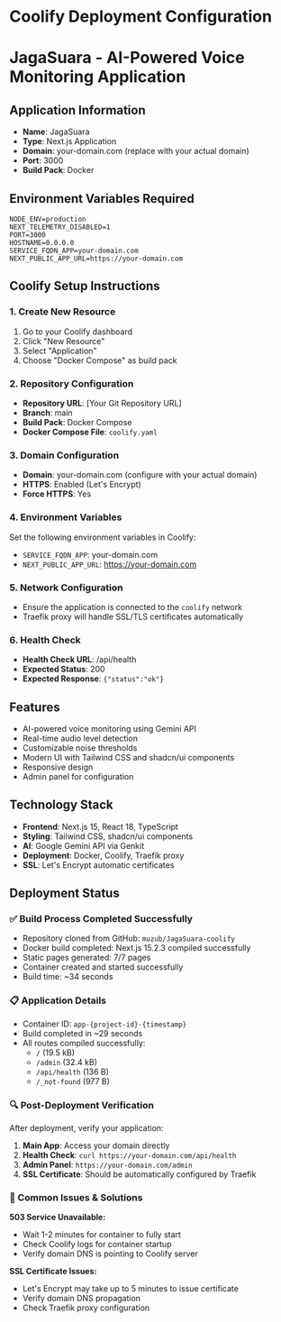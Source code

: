 # Coolify Deployment Configuration
# JagaSuara - AI-Powered Voice Monitoring Application

## Application Information
- **Name**: JagaSuara
- **Type**: Next.js Application
- **Domain**: your-domain.com (replace with your actual domain)
- **Port**: 3000
- **Build Pack**: Docker

## Environment Variables Required
```
NODE_ENV=production
NEXT_TELEMETRY_DISABLED=1
PORT=3000
HOSTNAME=0.0.0.0
SERVICE_FQDN_APP=your-domain.com
NEXT_PUBLIC_APP_URL=https://your-domain.com
```

## Coolify Setup Instructions

### 1. Create New Resource
1. Go to your Coolify dashboard
2. Click "New Resource"
3. Select "Application"
4. Choose "Docker Compose" as build pack

### 2. Repository Configuration
- **Repository URL**: [Your Git Repository URL]
- **Branch**: main
- **Build Pack**: Docker Compose
- **Docker Compose File**: `coolify.yaml`

### 3. Domain Configuration
- **Domain**: your-domain.com (configure with your actual domain)
- **HTTPS**: Enabled (Let's Encrypt)
- **Force HTTPS**: Yes

### 4. Environment Variables
Set the following environment variables in Coolify:
- `SERVICE_FQDN_APP`: your-domain.com
- `NEXT_PUBLIC_APP_URL`: https://your-domain.com

### 5. Network Configuration
- Ensure the application is connected to the `coolify` network
- Traefik proxy will handle SSL/TLS certificates automatically

### 6. Health Check
- **Health Check URL**: /api/health
- **Expected Status**: 200
- **Expected Response**: `{"status":"ok"}`

## Features
- AI-powered voice monitoring using Gemini API
- Real-time audio level detection
- Customizable noise thresholds
- Modern UI with Tailwind CSS and shadcn/ui components
- Responsive design
- Admin panel for configuration

## Technology Stack
- **Frontend**: Next.js 15, React 18, TypeScript
- **Styling**: Tailwind CSS, shadcn/ui components
- **AI**: Google Gemini API via Genkit
- **Deployment**: Docker, Coolify, Traefik proxy
- **SSL**: Let's Encrypt automatic certificates

## Deployment Status

### ✅ Build Process Completed Successfully
- Repository cloned from GitHub: `muzub/JagaSuara-coolify`
- Docker build completed: Next.js 15.2.3 compiled successfully
- Static pages generated: 7/7 pages
- Container created and started successfully
- Build time: ~34 seconds

### 📋 Application Details
- Container ID: `app-{project-id}-{timestamp}`
- Build completed in ~29 seconds
- All routes compiled successfully:
  - `/` (19.5 kB)
  - `/admin` (32.4 kB)
  - `/api/health` (136 B)
  - `/_not-found` (977 B)

### 🔍 Post-Deployment Verification
After deployment, verify your application:
1. **Main App**: Access your domain directly
2. **Health Check**: `curl https://your-domain.com/api/health`
3. **Admin Panel**: `https://your-domain.com/admin`
4. **SSL Certificate**: Should be automatically configured by Traefik

### 🐛 Common Issues & Solutions
**503 Service Unavailable:**
- Wait 1-2 minutes for container to fully start
- Check Coolify logs for container startup
- Verify domain DNS is pointing to Coolify server

**SSL Certificate Issues:**
- Let's Encrypt may take up to 5 minutes to issue certificate
- Verify domain DNS propagation
- Check Traefik proxy configuration

